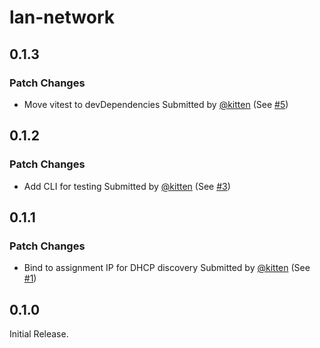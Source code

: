 # lan-network

## 0.1.3

### Patch Changes

- Move vitest to devDependencies
  Submitted by [@kitten](https://github.com/kitten) (See [#5](https://github.com/kitten/lan-network/pull/5))

## 0.1.2

### Patch Changes

- Add CLI for testing
  Submitted by [@kitten](https://github.com/kitten) (See [#3](https://github.com/kitten/lan-network/pull/3))

## 0.1.1

### Patch Changes

- Bind to assignment IP for DHCP discovery
  Submitted by [@kitten](https://github.com/kitten) (See [#1](https://github.com/kitten/lan-network/pull/1))

## 0.1.0

Initial Release.
